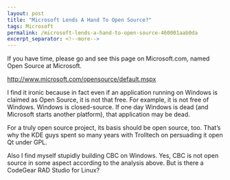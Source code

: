 ```yaml
---
layout: post
title: "Microsoft Lends A Hand To Open Source?"
tags: Microsoft
permalink: /microsoft-lends-a-hand-to-open-source-460001aab0da
excerpt_separator: <!--more-->
---
```

If you have time, please go and see this page on Microsoft.com, named Open Source at Microsoft.

http://www.microsoft.com/opensource/default.mspx

I find it ironic because in fact even if an application running on Windows is claimed as Open Source, it is not that free. For example, it is not free of Windows. Windows is closed-source. If one day Windows is dead (and Microsoft starts another platform), that application may be dead.

For a truly open source project, its basis should be open source, too. That’s why the KDE guys spent so many years with Trolltech on persuading it open Qt under GPL.

Also I find myself stupidly building CBC on Windows. Yes, CBC is not open source in some aspect according to the analysis above. But is there a CodeGear RAD Studio for Linux?
<!--more-->